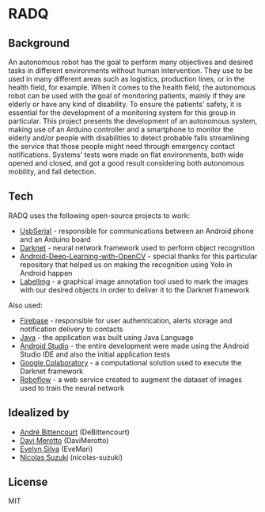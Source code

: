 # RADQ

## Background
An autonomous robot has the goal to perform many objectives and desired tasks in different environments without human intervention. They use to be used in many different areas such as logistics, production lines, or in the health field, for example.
When it comes to the health field, the autonomous robot can be used with the goal of monitoring patients, mainly if they are elderly or have any kind of disability. To ensure the patients' safety, it is essential for the development of a monitoring system for this group in particular.
This project presents the development of an autonomous system, making use of an Arduino controller and a smartphone to monitor the elderly and/or people with disabilities to detect probable falls streamlining the service that those people might need through emergency contact notifications.
Systems' tests were made on flat environments, both wide opened and closed, and got a good result considering both autonomous mobility, and fall detection.

## Tech

RADQ uses the following open-source projects to work:
* [UsbSerial](https://github.com/felHR85/UsbSerial) - responsible for communications between an Android phone and an Arduino board
* [Darknet](https://github.com/AlexeyAB/darknet) - neural network framework used to perform object recognition
* [Android-Deep-Learning-with-OpenCV](https://github.com/ivangrov/Android-Deep-Learning-with-OpenCV) - special thanks for this particular repository that helped us on making the recognition using Yolo in Android happen
* [LabelImg](https://github.com/tzutalin/labelImg) - a graphical image annotation tool used to mark the images with our desired objects in order to deliver it to the Darknet framework

Also used:
* [Firebase](https://firebase.google.com/) - responsible for user authentication, alerts storage and notification delivery to contacts
* [Java](https://www.java.com/) - the application was built using Java Language
* [Android Studio](https://developer.android.com/studio) - the entire development were made using the Android Studio IDE and also the initial application tests
* [Google Colaboratory](https://colab.research.google.com/) - a computational solution used to execute the Darknet framework
* [Roboflow](https://roboflow.com/) - a web service created to augment the dataset of images used to train the neural network 

## Idealized by
* [André Bittencourt](https://github.com/DeBittencourt) (DeBittencourt)
* [Davi Merotto](https://github.com/DaviMerotto) (DaviMerotto)
* [Evelyn Silva](https://github.com/EveMari) (EveMari)
* [Nicolas  Suzuki](https://github.com/nicolas-suzuki) (nicolas-suzuki)

License
----

MIT
